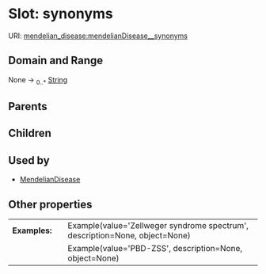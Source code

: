 
# Slot: synonyms




URI: [mendelian_disease:mendelianDisease__synonyms](http://w3id.org/ontogpt/mendelian_disease/mendelianDisease__synonyms)


## Domain and Range

None &#8594;  <sub>0..\*</sub> [String](types/String.md)

## Parents


## Children


## Used by

 * [MendelianDisease](MendelianDisease.md)

## Other properties

|  |  |  |
| --- | --- | --- |
| **Examples:** | | Example(value='Zellweger syndrome spectrum', description=None, object=None) |
|  | | Example(value='PBD-ZSS', description=None, object=None) |

